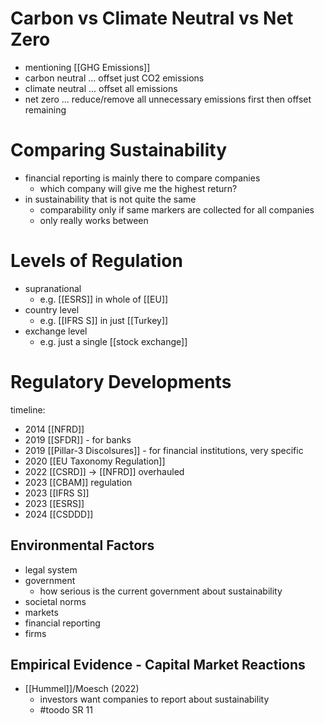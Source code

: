 # Carbon vs Climate Neutral vs Net Zero
- mentioning [[GHG Emissions]]
- carbon neutral ... offset just CO2 emissions
- climate neutral ... offset all emissions
- net zero ... reduce/remove all unnecessary emissions first then offset remaining

# Comparing Sustainability
- financial reporting is mainly there to compare companies
	- which company will give me the highest return?
- in sustainability that is not quite the same
	- comparability only if same markers are collected for all companies
	- only really works between 

# Levels of Regulation
- supranational
	- e.g. [[ESRS]] in whole of [[EU]]
- country level
	- e.g. [[IFRS S]] in just [[Turkey]]
- exchange level
	- e.g. just a single [[stock exchange]]

# Regulatory Developments
timeline:
- 2014 [[NFRD]]
- 2019 [[SFDR]] - for banks
- 2019 [[Pillar-3 Discolsures]] - for financial institutions, very specific
- 2020 [[EU Taxonomy Regulation]]
- 2022 [[CSRD]] -> [[NFRD]] overhauled
- 2023 [[CBAM]] regulation
- 2023 [[IFRS S]]
- 2023 [[ESRS]]
- 2024 [[CSDDD]]

## Environmental Factors
- legal system
- government
	- how serious is the current government about sustainability
- societal norms
- markets
- financial reporting
- firms

## Empirical Evidence - Capital Market Reactions
- [[Hummel]]/Moesch (2022) 
	- investors want companies to report about sustainability
	- #toodo SR 11
